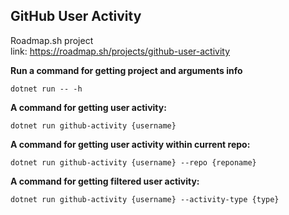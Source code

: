 ## GitHub User Activity

Roadmap.sh project \
link: https://roadmap.sh/projects/github-user-activity

**Run a command for getting project and arguments info**

```shell
dotnet run -- -h
```

**A command for getting user activity:**

```shell
dotnet run github-activity {username}
```

**A command for getting user activity within current repo:**

```shell
dotnet run github-activity {username} --repo {reponame}
```

**A command for getting filtered user activity:**

```shell
dotnet run github-activity {username} --activity-type {type}
```
